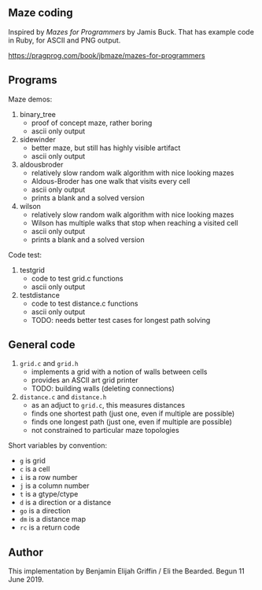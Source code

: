 Maze coding
-----------

Inspired by _Mazes for Programmers_ by Jamis Buck. That has example code
in Ruby, for ASCII and PNG output.

https://pragprog.com/book/jbmaze/mazes-for-programmers

Programs
--------

Maze demos:

1. binary_tree
   * proof of concept maze, rather boring
   * ascii only output
2. sidewinder
   * better maze, but still has highly visible artifact
   * ascii only output
3. aldousbroder
   * relatively slow random walk algorithm with nice looking mazes
   * Aldous-Broder has one walk that visits every cell
   * ascii only output
   * prints a blank and a solved version
4. wilson
   * relatively slow random walk algorithm with nice looking mazes
   * Wilson has multiple walks that stop when reaching a visited cell
   * ascii only output
   * prints a blank and a solved version

Code test:

1. testgrid
   * code to test grid.c functions
   * ascii only output
2. testdistance
   * code to test distance.c functions
   * ascii only output
   * TODO: needs better test cases for longest path solving

General code
------------

1. `grid.c` and `grid.h`
   * implements a grid with a notion of walls between cells
   * provides an ASCII art grid printer
   * TODO: building walls (deleting connections)
2. `distance.c` and `distance.h`
   * as an adjuct to `grid.c`, this measures distances
   * finds one shortest path (just one, even if multiple are possible)
   * finds one longest path (just one, even if multiple are possible)
   * not constrained to particular maze topologies

Short variables by convention:
 * `g` is grid
 * `c` is a cell
 * `i` is a row number
 * `j` is a column number
 * `t` is a gtype/ctype
 * `d` is a direction or a distance
 * `go` is a direction
 * `dm` is a distance map
 * `rc` is a return code


Author
------
This implementation by Benjamin Elijah Griffin / Eli the Bearded.
Begun 11 June 2019.

